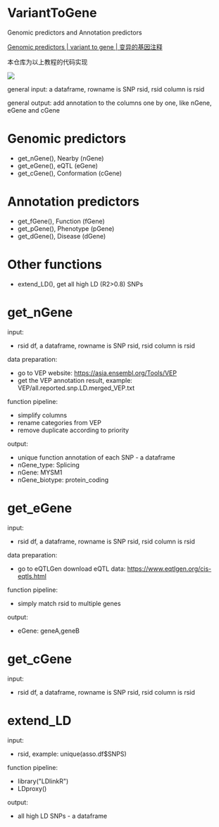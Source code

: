 # VariantToGene
Genomic predictors and Annotation predictors

[Genomic predictors | variant to gene | 变异的基因注释](https://www.cnblogs.com/leezx/p/14464087.html)

本仓库为以上教程的代码实现

![](https://img2020.cnblogs.com/blog/785692/202103/785692-20210301154201773-667409110.png)

general input: a dataframe, rowname is SNP rsid, rsid column is rsid

general output: add annotation to the columns one by one, like nGene, eGene and cGene

# Genomic predictors
- get_nGene(), Nearby (nGene)
- get_eGene(), eQTL (eGene)
- get_cGene(), Conformation (cGene)

# Annotation predictors
- get_fGene(), Function (fGene)
- get_pGene(), Phenotype (pGene)
- get_dGene(), Disease (dGene)

# Other functions
- extend_LD(), get all high LD (R2>0.8) SNPs

# get_nGene
input:
- rsid df, a dataframe, rowname is SNP rsid, rsid column is rsid

data preparation:
- go to VEP website: https://asia.ensembl.org/Tools/VEP
- get the VEP annotation result, example: VEP/all.reported.snp.LD.merged_VEP.txt

function pipeline:
- simplify columns
- rename categories from VEP
- remove duplicate according to priority

output:
- unique function annotation of each SNP - a dataframe
- nGene_type: Splicing
- nGene: MYSM1
- nGene_biotype: protein_coding

# get_eGene
input:
- rsid df, a dataframe, rowname is SNP rsid, rsid column is rsid

data preparation:
- go to eQTLGen download eQTL data: https://www.eqtlgen.org/cis-eqtls.html

function pipeline:
- simply match rsid to multiple genes

output:
- eGene: geneA,geneB

# get_cGene
input:
- rsid df, a dataframe, rowname is SNP rsid, rsid column is rsid

# extend_LD
input:
- rsid, example: unique(asso.df$SNPS)

function pipeline:
- library("LDlinkR")
- LDproxy()

output:
- all high LD SNPs - a dataframe

